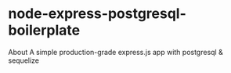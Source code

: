 # node-express-postgresql-boilerplate
About A simple production-grade express.js app with postgresql &amp; sequelize
